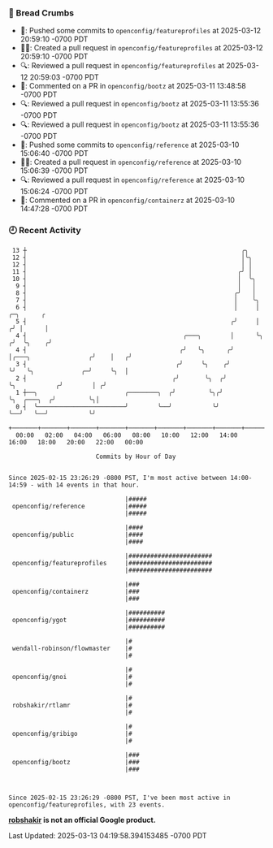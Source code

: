 ### 🍞 Bread Crumbs

 * 🚢: Pushed some commits to `openconfig/featureprofiles` at 2025-03-12 20:59:10 -0700 PDT
 * ✍🏼: Created a pull request in `openconfig/featureprofiles` at 2025-03-12 20:59:10 -0700 PDT
 * 🔍: Reviewed a pull request in  `openconfig/featureprofiles` at 2025-03-12 20:59:03 -0700 PDT
 * 💬: Commented on a PR in  `openconfig/bootz` at 2025-03-11 13:48:58 -0700 PDT
 * 🔍: Reviewed a pull request in  `openconfig/bootz` at 2025-03-11 13:55:36 -0700 PDT
 * 🔍: Reviewed a pull request in  `openconfig/bootz` at 2025-03-11 13:55:36 -0700 PDT
 * 🚢: Pushed some commits to `openconfig/reference` at 2025-03-10 15:06:40 -0700 PDT
 * ✍🏼: Created a pull request in `openconfig/reference` at 2025-03-10 15:06:39 -0700 PDT
 * 🔍: Reviewed a pull request in  `openconfig/reference` at 2025-03-10 15:06:24 -0700 PDT
 * 💬: Commented on a PR in  `openconfig/containerz` at 2025-03-10 14:47:28 -0700 PDT

### 🕘 Recent Activity
```
 13 ┼                                                           ╭╮
 12 ┤                                                           │╰╮
 12 ┤                                                           │ │
 11 ┤                                                          ╭╯ │
 10 ┤                                                          │  ╰╮
  9 ┤                                                          │   │
  8 ┤                                                         ╭╯   │
  7 ┤                                                         │    ╰╮
  6 ┤                                                         │     │                         ╭─╮      ╭
  5 ┤                                                        ╭╯     │                        ╭╯ │      │
  4 ┤                                           ╭───╮        │      ╰╮                      ╭╯  ╰╮    ╭╯
  4 ┤                                          ╭╯   ╰╮      ╭╯       │╭───╮                ╭╯    │   ╭╯
  3 ┤                                         ╭╯     ╰╮    ╭╯        ╰╯   ╰╮             ╭─╯     ╰╮  │
  2 ┤                                        ╭╯       ╰╮  ╭╯               ╰╮           ╭╯        │ ╭╯
  1 ┼──╮                        ╭────────╮  ╭╯         ╰╮╭╯                 ╰╮  ╭───╮  ╭╯         ╰╮│
  0 ┤  ╰────────────────────────╯        ╰──╯           ╰╯                   ╰──╯   ╰──╯           ╰╯
    +───────+───────+───────+───────+───────+───────+───────+───────+───────+───────+───────+───────+────
  00:00   02:00   04:00   06:00   08:00   10:00   12:00   14:00   16:00   18:00   20:00   22:00   00:00   

						Commits by Hour of Day


Since 2025-02-15 23:26:29 -0800 PST, I'm most active between 14:00-14:59 - with 14 events in that hour.

```



```
                                |#####
 openconfig/reference           |#####
                                |#####

                                |####
 openconfig/public              |####
                                |####

                                |#######################
 openconfig/featureprofiles     |#######################
                                |#######################

                                |###
 openconfig/containerz          |###
                                |###

                                |##########
 openconfig/ygot                |##########
                                |##########

                                |#
 wendall-robinson/flowmaster    |#
                                |#

                                |#
 openconfig/gnoi                |#
                                |#

                                |#
 robshakir/rtlamr               |#
                                |#

                                |#
 openconfig/gribigo             |#
                                |#

                                |###
 openconfig/bootz               |###
                                |###



Since 2025-02-15 23:26:29 -0800 PST, I've been most active in openconfig/featureprofiles, with 23 events.

```
**[robshakir](mailto:robjs@google.com) is not an official Google product.**  


Last Updated: 2025-03-13 04:19:58.394153485 -0700 PDT
